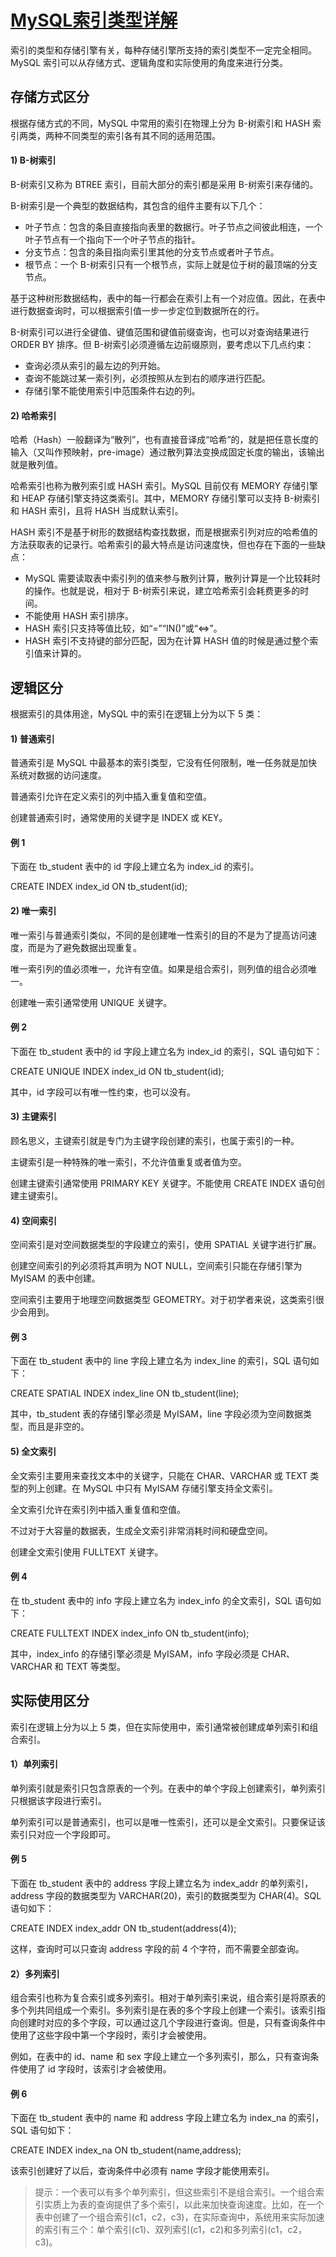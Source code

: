 # [MySQL索引类型详解](http://c.biancheng.net/view/7897.html)

索引的类型和存储引擎有关，每种存储引擎所支持的索引类型不一定完全相同。MySQL 索引可以从存储方式、逻辑角度和实际使用的角度来进行分类。

## 存储方式区分

根据存储方式的不同，MySQL 中常用的索引在物理上分为 B-树索引和 HASH 索引两类，两种不同类型的索引各有其不同的适用范围。

#### 1) B-树索引

B-树索引又称为 BTREE 索引，目前大部分的索引都是采用 B-树索引来存储的。

B-树索引是一个典型的数据结构，其包含的组件主要有以下几个：

- 叶子节点：包含的条目直接指向表里的数据行。叶子节点之间彼此相连，一个叶子节点有一个指向下一个叶子节点的指针。
- 分支节点：包含的条目指向索引里其他的分支节点或者叶子节点。
- 根节点：一个 B-树索引只有一个根节点，实际上就是位于树的最顶端的分支节点。


基于这种树形数据结构，表中的每一行都会在索引上有一个对应值。因此，在表中进行数据查询时，可以根据索引值一步一步定位到数据所在的行。

B-树索引可以进行全键值、键值范围和键值前缀查询，也可以对查询结果进行 ORDER BY 排序。但 B-树索引必须遵循左边前缀原则，要考虑以下几点约束：

- 查询必须从索引的最左边的列开始。
- 查询不能跳过某一索引列，必须按照从左到右的顺序进行匹配。
- 存储引擎不能使用索引中范围条件右边的列。

#### 2) 哈希索引

哈希（Hash）一般翻译为“散列”，也有直接音译成“哈希”的，就是把任意长度的输入（又叫作预映射，pre-image）通过散列算法变换成固定长度的输出，该输出就是散列值。

哈希索引也称为散列索引或 HASH 索引。MySQL 目前仅有 MEMORY 存储引擎和 HEAP 存储引擎支持这类索引。其中，MEMORY 存储引擎可以支持 B-树索引和 HASH 索引，且将 HASH 当成默认索引。

HASH 索引不是基于树形的数据结构查找数据，而是根据索引列对应的哈希值的方法获取表的记录行。哈希索引的最大特点是访问速度快，但也存在下面的一些缺点：

- MySQL 需要读取表中索引列的值来参与散列计算，散列计算是一个比较耗时的操作。也就是说，相对于 B-树索引来说，建立哈希索引会耗费更多的时间。
- 不能使用 HASH 索引排序。
- HASH 索引只支持等值比较，如“=”“IN()”或“<=>”。
- HASH 索引不支持键的部分匹配，因为在计算 HASH 值的时候是通过整个索引值来计算的。

## 逻辑区分

根据索引的具体用途，MySQL 中的索引在逻辑上分为以下 5 类：

#### 1) 普通索引

普通索引是 MySQL 中最基本的索引类型，它没有任何限制，唯一任务就是加快系统对数据的访问速度。

普通索引允许在定义索引的列中插入重复值和空值。

创建普通索引时，通常使用的关键字是 INDEX 或 KEY。

#### 例 1

下面在 tb_student 表中的 id 字段上建立名为 index_id 的索引。

CREATE INDEX index_id ON tb_student(id);

#### 2) 唯一索引

唯一索引与普通索引类似，不同的是创建唯一性索引的目的不是为了提高访问速度，而是为了避免数据出现重复。

唯一索引列的值必须唯一，允许有空值。如果是组合索引，则列值的组合必须唯一。

创建唯一索引通常使用 UNIQUE 关键字。

#### 例 2

下面在 tb_student 表中的 id 字段上建立名为 index_id 的索引，SQL 语句如下：

CREATE UNIQUE INDEX index_id ON tb_student(id);

其中，id 字段可以有唯一性约束，也可以没有。

#### 3) 主键索引

顾名思义，主键索引就是专门为主键字段创建的索引，也属于索引的一种。

主键索引是一种特殊的唯一索引，不允许值重复或者值为空。

创建主键索引通常使用 PRIMARY KEY 关键字。不能使用 CREATE INDEX 语句创建主键索引。

#### 4) 空间索引

空间索引是对空间数据类型的字段建立的索引，使用 SPATIAL 关键字进行扩展。

创建空间索引的列必须将其声明为 NOT NULL，空间索引只能在存储引擎为 MyISAM 的表中创建。

空间索引主要用于地理空间数据类型 GEOMETRY。对于初学者来说，这类索引很少会用到。

#### 例 3

下面在 tb_student 表中的 line 字段上建立名为 index_line 的索引，SQL 语句如下：

CREATE SPATIAL INDEX index_line ON tb_student(line);

其中，tb_student 表的存储引擎必须是 MyISAM，line 字段必须为空间数据类型，而且是非空的。

#### 5) 全文索引

全文索引主要用来查找文本中的关键字，只能在 CHAR、VARCHAR 或 TEXT 类型的列上创建。在 MySQL 中只有 MyISAM 存储引擎支持全文索引。

全文索引允许在索引列中插入重复值和空值。

不过对于大容量的数据表，生成全文索引非常消耗时间和硬盘空间。

创建全文索引使用 FULLTEXT 关键字。

#### 例 4

在 tb_student 表中的 info 字段上建立名为 index_info 的全文索引，SQL 语句如下：

CREATE FULLTEXT INDEX index_info ON tb_student(info);

其中，index_info 的存储引擎必须是 MyISAM，info 字段必须是 CHAR、VARCHAR 和 TEXT 等类型。

## 实际使用区分

索引在逻辑上分为以上 5 类，但在实际使用中，索引通常被创建成单列索引和组合索引。

#### 1）单列索引

单列索引就是索引只包含原表的一个列。在表中的单个字段上创建索引，单列索引只根据该字段进行索引。

单列索引可以是普通索引，也可以是唯一性索引，还可以是全文索引。只要保证该索引只对应一个字段即可。

#### 例 5

下面在 tb_student 表中的 address 字段上建立名为 index_addr 的单列索引，address 字段的数据类型为 VARCHAR(20)，索引的数据类型为 CHAR(4)。SQL 语句如下：

CREATE INDEX index_addr ON tb_student(address(4));

这样，查询时可以只查询 address 字段的前 4 个字符，而不需要全部查询。

#### 2）多列索引

组合索引也称为复合索引或多列索引。相对于单列索引来说，组合索引是将原表的多个列共同组成一个索引。多列索引是在表的多个字段上创建一个索引。该索引指向创建时对应的多个字段，可以通过这几个字段进行查询。但是，只有查询条件中使用了这些字段中第一个字段时，索引才会被使用。

例如，在表中的 id、name 和 sex 字段上建立一个多列索引，那么，只有查询条件使用了 id 字段时，该索引才会被使用。

#### 例 6

下面在 tb_student 表中的 name 和 address 字段上建立名为 index_na 的索引，SQL 语句如下：

CREATE INDEX index_na ON tb_student(name,address);

该索引创建好了以后，查询条件中必须有 name 字段才能使用索引。

> 提示：一个表可以有多个单列索引，但这些索引不是组合索引。一个组合索引实质上为表的查询提供了多个索引，以此来加快查询速度。比如，在一个表中创建了一个组合索引(c1，c2，c3)，在实际查询中，系统用来实际加速的索引有三个：单个索引(c1)、双列索引(c1，c2)和多列索引(c1，c2，c3)。